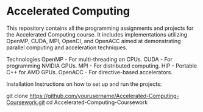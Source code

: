 # Accelerated Computing
This repository contains all the programming assignments and projects for the Accelerated Computing course. It includes implementations utilizing OpenMP, CUDA, MPI, OpenCI, and OpenACC aimed at demonstrating parallel computing and acceleration techniques.

Technologies
OpenMP - For multi-threading on CPUs.
CUDA - For programming NVIDIA GPUs.
MPI - For distributed computing.
HIP - Portable C++ for AMD GPUs.
OpenACC - For directive-based accelerators.

Installation
Instructions on how to set up and run the projects:

git clone https://github.com/yourusername/Accelerated-Computing-Coursework.git
cd Accelerated-Computing-Coursework

